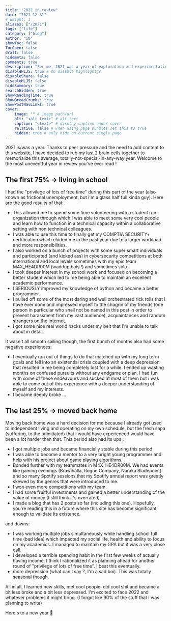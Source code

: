 ```yaml
---
title: "2021 in review"
date: "2021-12-31"
# weight: 1
aliases: ["/2021"]
tags: ["life"]
category: ["blog"]
author: "iO"
showToc: false
TocOpen: false
draft: false
hidemeta: false
comments: true
description: "For me, 2021 was a year of exploration and experimentation"
disableHLJS: true # to disable highlightjs
disableShare: false
disableHLJS: false
hideSummary: true
searchHidden: true
ShowReadingTime: true
ShowBreadCrumbs: true
ShowPostNavLinks: true
cover:
    image: "" # image path/url
    alt: "<alt text>" # alt text
    caption: "<text>" # display caption under cover
    relative: false # when using page bundles set this to true
    hidden: true # only hide on current single page
---
```


2021 is/was a year. Thanks to peer pressure and the need to add content to this website, I have decided to rub my last 2 brain cells together to memorialize this average, totally-not-special-in-any-way year. Welcome to the most uneventful year in review you've ever read !

## The first 75% -> living in school

I had the "privilege of lots of free time" during this part of the year (also known as frictional unemployment, but i'm a glass half full kinda guy). Here are the good results of that:
- This allowed me to spend some time volunteering with a student run organization through which I was able to meet some very cool people and learn how to function in a technical capacity within a collaborative setting with non technical colleagues. 
- I was able to use this time to finally get my COMPTIA SECURITY+ certification which eluded me in the past year due to a larger workload and more responsibilities. 
- I also worked on a bunch of projects with some super smart individuals and participated (and kicked ass) in cybersecurity competitions at both international and local levels sometimes with my epic team M4X_HE4DR00M (waddup bois !) and sometimes solo. 
- I took deeper interest in my school work and focused on becoming a better student which led to me being able to maintain an excellent academic performance.
- I SERIOUSLY improved my knowledge of python and became a better programmer.
- I pulled off some of the most daring and well orchestrated rick rolls that I have ever done and impressed myself to the chagrin of my friends (one person in particular who shall not be named in this post in order to prevent harassment from my vast audience), acquaintances and random strangers on the internet.
- I got some nice real world hacks under my belt that I'm unable to talk about in detail.

It wasn't all smooth sailing though, the first bunch of months also had some negative experiences:
- I eventually ran out of things to do that matched up with my long term goals and fell into an existential crisis coupled with a deep depression that resulted in me being completely lost for a while. I ended up wasting months on confused pursuits without any endgame or plan. I had fun with some of these endeavours and sucked at most of them but i was able to come out of this experience with a deeper understanding of myself and my interests.
- I became deeply broke ... 

## The last 25% -> moved back home
Moving back home was a hard decision for me because I already got used to independent living and operating on my own schedule, but the fresh sapa (suffering, to the uninitiated) that i would have experienced would have been a lot harder than that. This period also had its ups :
- I got multiple jobs and became financially stable during this period
- I was able to become a mentor to a very bright young programmer and help with his project about game playing algorithms.
- Bonded further with my teammates in M4X_HE4DR00M. We had events like gaming evenings (Brawlhalla, Rogue Company, Naraka Bladepoint) and so many Spotify sessions that my Spotify annual report was greatly skewed by the genres that were introduced to me.
- I won even more competitions with my team.
- I had some fruitful investments and gained a better understanding of the value of money (I still think it's overrated). 
- I made a blog that has 2 posts so far (including this one). Hopefully, you're reading this in a future where this site has become significant enough to validate its existence.

and downs:
- I was working multiple jobs simultaneously while handling school full time (bad idea) which impacted my social life, health and ability to focus on my academics. I managed to maintain my GPA but it was a very close call.
- I developed a terrible spending habit in the first few weeks of actually having income. I think I rationalized it as planning ahead for another round of "privilege of lots of free time". I beat this eventually.
- more depression (what can I say ?, I'm a sad boi). This was totally seasonal though.

All in all, I learned new skills, met cool people, did cool shit and became a bit less broke and a bit less depressed. I'm excited to face 2022 and whatever problems it might bring. (I forgot like 90% of the stuff that I was planning to write)

Here's to a new year 🍻
